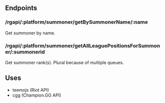 ## Endpoints

### /rgapi/:platform/summoner/getBySummonerName/:name
Get summoner by name.

### /rgapi/:platform/summoner/getAllLeaguePositionsForSummoner/:summonerid
Get summoner rank(s). Plural because of multiple queues.


## Uses
- teemojs (Riot API)
- cgg (Champion.GG API)
